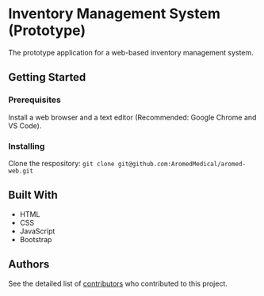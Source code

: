 # Inventory Management System (Prototype)

The prototype application for a web-based inventory management system.
## Getting Started
### Prerequisites
Install a web browser and a text editor (Recommended: Google Chrome and VS Code).

### Installing
Clone the respository:
`git clone git@github.com:AromedMedical/aromed-web.git`

## Built With
* HTML
* CSS
* JavaScript
* Bootstrap

## Authors
See the detailed list of [contributors](https://github.com/Hasitha-Lakshan/Inventory-Management-System-Prototype/graphs/contributors) who contributed to this project.
